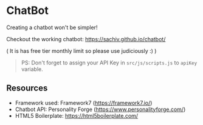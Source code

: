 # ChatBot
Creating a chatbot won't be simpler!

Checkout the working chatbot: https://sachiv.github.io/chatbot/

( It is has free tier monthly limit so please use judiciously :) )

> PS: Don't forget to assign your API Key in `src/js/scripts.js` to `apiKey` variable.

## Resources
- Framework used: Framework7 (https://framework7.io/)
- Chatbot API: Personality Forge (https://www.personalityforge.com/)
- HTML5 Boilerplate: https://html5boilerplate.com/